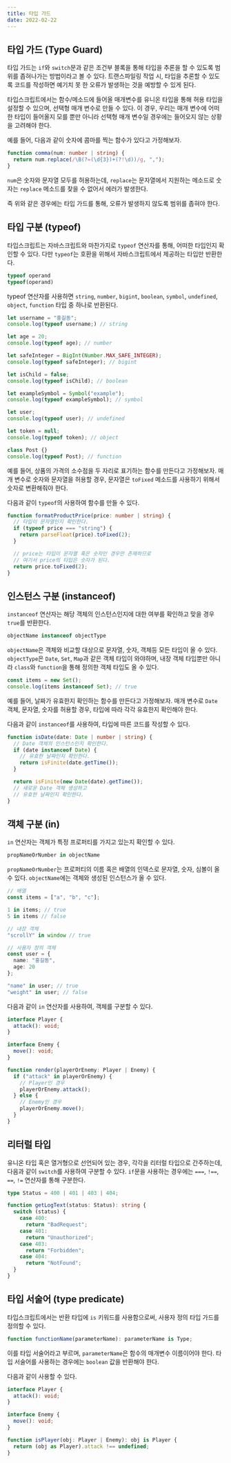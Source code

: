 ```yaml
---
title: 타입 가드
date: 2022-02-22
---
```


## 타입 가드 (Type Guard)

타입 가드는 `if`와 `switch`문과 같은 조건부 블록을 통해 타입을 추론을 할 수 있도록 범위를 좁혀나가는 방법이라고 볼 수 있다.
트랜스파일링 작업 시, 타입을 추론할 수 있도록 코드를 작성하면 예기치 못 한 오류가 발생하는 것을 예방할 수 있게 된다.

타입스크립트에서는 함수/메소드에 들어올 매개변수를 유니온 타입을 통해 허용 타입을 설정할 수 있으며, 선택형 매개 변수로 만들 수 있다.
이 경우, 우리는 매개 변수에 어떠한 타입이 들어올지 모를 뿐만 아니라 선택형 매개 변수일 경우에는 들어오지 않는 상황을 고려해야 한다.

예를 들어, 다음과 같이 숫자에 콤마를 찍는 함수가 있다고 가정해보자.

```typescript
function comma(num: number | string) {
  return num.replace(/\B(?=(\d{3})+(?!\d))/g, ",");
}
```

`num`은 숫자와 문자열 모두를 허용하는데, `replace`는 문자열에서 지원하는 메소드로 숫자는 `replace` 메소드를 찾을 수 없어서 에러가 발생한다.

즉 위와 같은 경우에는 타입 가드를 통해, 오류가 발생하지 않도록 범위를 좁혀야 한다.

## 타입 구분 (typeof)

타입스크립트는 자바스크립트와 마찬가지로 `typeof` 연산자를 통해, 어떠한 타입인지 확인할 수 있다.
다만 `typeof`는 호환을 위해서 자바스크립트에서 제공하는 타입만 반환한다.

```typescript
typeof operand
typeof(operand)
```

typeof 연산자를 사용하면 `string`, `number`, `bigint`, `boolean`, `symbol`, `undefined`, `object`, `function` 타입 중 하나로 반환된다.

```typescript
let username = "홍길동";
console.log(typeof username;) // string

let age = 20;
console.log(typeof age); // number

let safeInteger = BigInt(Number.MAX_SAFE_INTEGER);
console.log(typeof safeInteger); // bigint

let isChild = false;
console.log(typeof isChild); // boolean

let exampleSymbol = Symbol("example");
console.log(typeof exampleSymbol); // symbol

let user;
console.log(typeof user); // undefined

let token = null;
console.log(typeof token); // object

class Post {}
console.log(typeof Post); // function
```

예를 들어, 상품의 가격의 소수점을 두 자리로 표기하는 함수를 만든다고 가정해보자. 
매개 변수로 숫자와 문자열을 허용할 경우, 문자열은 `toFixed` 메소드를 사용하기 위해서 숫자로 변환해줘야 한다.

다음과 같이 `typeof`의 사용하여 함수를 만들 수 있다.

```typescript
function formatProductPrice(price: number | string) {
  // 타입이 문자열인지 확인한다.
  if (typeof price === "string") {
    return parseFloat(price).toFixed(2);
  }

  // price는 타입이 문자열 혹은 숫자인 경우만 존재하므로
  // 여기서 price의 타입은 숫자가 된다.
  return price.toFixed(2);
}
```

## 인스턴스 구분 (instanceof)

`instanceof` 연산자는 해당 객체의 인스턴스인지에 대한 여부를 확인하고 맞을 경우 `true`를 반환한다.

```typescript
objectName instanceof objectType
```

`objectName`은 객체와 비교할 대상으로 문자열, 숫자, 객체등 모든 타입이 올 수 있다.
`objectType`은 `Date`, `Set`, `Map`과 같은 객체 타입이 와야하며, 내장 객체 타입뿐만 아니라 `class`와 `function`을 통해 정의한 객체 타입도 올 수 있다.

```typescript
const items = new Set();
console.log(items instanceof Set); // true
```

예를 들어, 날짜가 유효한지 확인하는 함수를 만든다고 가정해보자.
매개 변수로 `Date` 객체, 문자열, 숫자를 허용할 경우, 타입에 따라 각각 유효한지 확인해야 한다.

다음과 같이 `instanceof`를 사용하여, 타입에 따른 코드를 작성할 수 있다.

```typescript
function isDate(date: Date | number | string) {
  // Date 객체의 인스턴스인지 확인한다.
  if (date instanceof Date) {
    // 유효한 날짜인지 확인한다.
    return isFinite(date.getTime());
  }

  return isFinite(new Date(date).getTime());
  // 새로운 Date 객체 생성하고
  // 유효한 날짜인지 확인한다.
}
```

## 객체 구분 (in)

`in` 연산자는 객체가 특정 프로퍼티를 가지고 있는지 확인할 수 있다.

```typescript
propNameOrNumber in objectName
```

`propNameOrNumber`는 프로퍼티의 이름 혹은 배열의 인덱스로 문자열, 숫자, 심볼이 올 수 있다.
`objectName`에는 객체와 생성된 인스턴스가 올 수 있다.

```typescript
// 배열
const items = ["a", "b", "c"];

1 in items; // true
5 in items // false

// 내장 객체
"scrollY" in window // true

// 사용자 정의 객체
const user = {
  name: "홍길동",
  age: 20
};

"name" in user; // true
"weight" in user; // false
```

다음과 같이 `in` 연산자를 사용하여, 객체를 구분할 수 있다.

```typescript
interface Player {
  attack(): void;
}

interface Enemy {
  move(): void;
}

function render(playerOrEnemy: Player | Enemy) {
  if ("attack" in playerOrEnemy) {
    // Player인 경우
    playerOrEnemy.attack();
  } else {
    // Enemy인 경우
    playerOrEnemy.move();
  }
}
```

## 리터럴 타입

유니온 타입 혹은 열거형으로 선언되어 있는 경우, 각각을 리터럴 타입으로 간주하는데, 다음과 같이 `switch`를 사용하여 구분할 수 있다.
`if`문을 사용하는 경우에는 `===`, `!==`, `==`, `!=` 연산자를 통해 구분한다.

```typescript
type Status = 400 | 401 | 403 | 404;

function getLogText(status: Status): string {
  switch (status) {
    case 400:
      return "BadRequest";
    case 401:
      return "Unauthorized";
    case 403:
      return "Forbidden";
    case 404:
      return "NotFound";
  }
}
```

## 타입 서술어 (type predicate)

타입스크립트에서는 반환 타입에 `is` 키워드를 사용함으로써, 사용자 정의 타입 가드를 정의할 수 있다.

```typescript
function functionName(parameterName): parameterName is Type;
```

이를 타입 서술어라고 부르며, `parameterName`은 함수의 매개변수 이름이어야 한다.
타입 서술어를 사용하는 경우에는 `boolean` 값을 반환해야 한다.

다음과 같이 사용할 수 있다.

```typescript
interface Player {
  attack(): void;
}

interface Enemy {
  move(): void;
}

function isPlayer(obj: Player | Enemy): obj is Player {
  return (obj as Player).attack !== undefined;
}
```